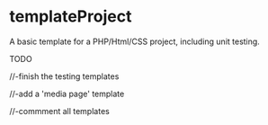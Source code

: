 # templateProject

A basic template for a PHP/Html/CSS project, including unit testing.

TODO

//-finish the testing templates

//-add a 'media page' template

//-commment all templates
 
